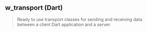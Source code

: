 w_transport (Dart)
------------------

> Ready to use transport classes for sending and receiving data between a client Dart application and a server.